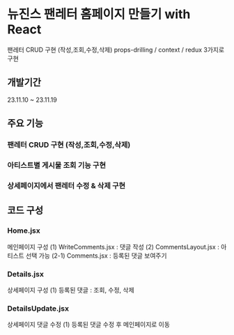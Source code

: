 # 뉴진스 팬레터 홈페이지 만들기 with React

팬레터 CRUD 구현 (작성,조회,수정,삭제)
props-drilling / context / redux 3가지로 구현

## 개발기간

23.11.10 ~ 23.11.19

## 주요 기능

### 팬레터 CRUD 구현 (작성,조회,수정,삭제)

### 아티스트별 게시물 조회 기능 구현

### 상세페이지에서 팬레터 수정 & 삭제 구현

## 코드 구성

### Home.jsx

메인페이지 구성
(1) WriteComments.jsx : 댓글 작성
(2) CommentsLayout.jsx : 아티스트 선택 가능
(2-1) Comments.jsx : 등록된 댓글 보여주기

### Details.jsx

상세페이지 구성
(1) 등록된 댓글 : 조회, 수정, 삭제

### DetailsUpdate.jsx

상세페이지 댓글 수정
(1) 등록된 댓글 수정 후 메인페이지로 이동
